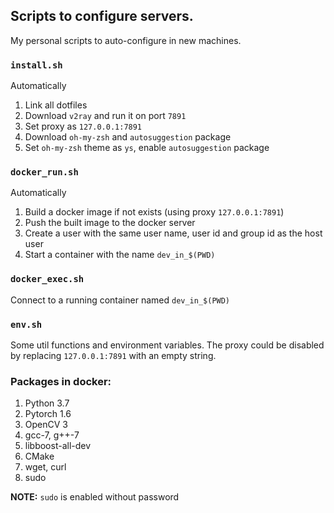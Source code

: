 ## Scripts to configure servers.

My personal scripts to auto-configure in new machines.

### `install.sh`

Automatically
1. Link all dotfiles
2. Download `v2ray` and run it on port `7891`
3. Set proxy as `127.0.0.1:7891`
3. Download `oh-my-zsh` and `autosuggestion` package
4. Set `oh-my-zsh` theme as `ys`, enable `autosuggestion` package

### `docker_run.sh`

Automatically
1. Build a docker image if not exists (using proxy `127.0.0.1:7891`)
2. Push the built image to the docker server
3. Create a user with the same user name, user id and group id as the host user
4. Start a container with the name `dev_in_$(PWD)`

### `docker_exec.sh`
Connect to a running container named `dev_in_$(PWD)`

### `env.sh`
Some util functions and environment variables.
The proxy could be disabled by replacing `127.0.0.1:7891` with an empty string.

### Packages in docker:
1. Python 3.7
1. Pytorch 1.6
2. OpenCV 3
3. gcc-7, g++-7
4. libboost-all-dev
5. CMake
6. wget, curl
7. sudo

**NOTE:** `sudo` is enabled without password
